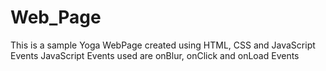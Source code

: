 # Web_Page
This is a sample Yoga WebPage created using HTML, CSS and JavaScript Events
JavaScript Events used are onBlur, onClick and onLoad Events 
